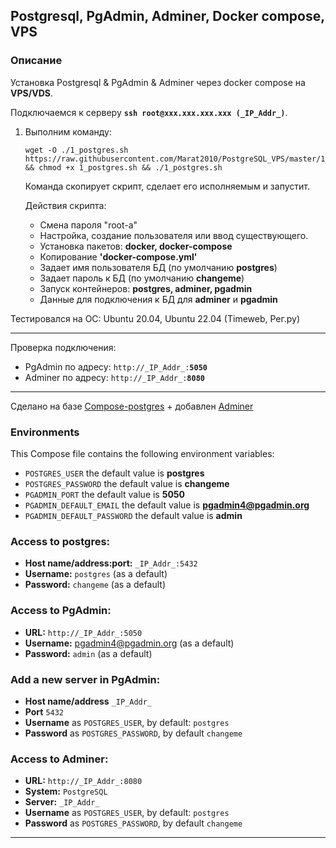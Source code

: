 ## Postgresql, PgAdmin, Adminer, Docker compose, VPS 

### Описание
Установка Postgresql & PgAdmin & Adminer через docker compose на **VPS/VDS**.  

  Подключаемся к серверу **`ssh root@xxx.xxx.xxx.xxx (_IP_Addr_)`**.    

1. Выполним команду:  
    ```
    wget -O ./1_postgres.sh https://raw.githubusercontent.com/Marat2010/PostgreSQL_VPS/master/1_postgres.sh && chmod +x 1_postgres.sh && ./1_postgres.sh
    ```

    Команда скопирует скрипт, сделает его исполняемым и запустит.  

    Действия скрипта:  

    - Смена пароля "root-а"  
    - Настройка, создание пользователя или ввод существующего.  
    - Установка пакетов: **docker, docker-compose**  
    - Копирование **'docker-compose.yml'**  
    - Задает имя пользователя БД (по умолчанию **postgres**)  
    - Задает пароль к БД (по умолчанию **changeme**)  
    - Запуск контейнеров: **postgres, adminer, pgadmin**  
    - Данные для подключения к БД для **adminer** и **pgadmin**  

Тестировался на ОС: Ubuntu 20.04, Ubuntu 22.04 (Timeweb, Рег.ру)
<hr>

Проверка подключения:  
* PgAdmin по адресу: `http://_IP_Addr_:`**`5050`**  
* Adminer по адресу: `http://_IP_Addr_:`**`8080`**  

<hr>

Сделано на базе <a href='https://github.com/khezen/compose-postgres'>Compose-postgres</a> + добавлен <a href='https://hub.docker.com/_/adminer'>Adminer</a>

### Environments
This Compose file contains the following environment variables:

* `POSTGRES_USER` the default value is **postgres**
* `POSTGRES_PASSWORD` the default value is **changeme**
* `PGADMIN_PORT` the default value is **5050**
* `PGADMIN_DEFAULT_EMAIL` the default value is **pgadmin4@pgadmin.org**
* `PGADMIN_DEFAULT_PASSWORD` the default value is **admin**

### Access to postgres: 
* **Host name/address:port:** `_IP_Addr_:5432`
* **Username:** `postgres` (as a default)
* **Password:** `changeme` (as a default)

### Access to PgAdmin: 
* **URL:** `http://_IP_Addr_:5050`
* **Username:** pgadmin4@pgadmin.org (as a default)
* **Password:** `admin` (as a default)

### Add a new server in PgAdmin:
* **Host name/address** `_IP_Addr_`
* **Port** `5432`
* **Username** as `POSTGRES_USER`, by default: `postgres`
* **Password** as `POSTGRES_PASSWORD`, by default `changeme`

### Access to Adminer: 
* **URL:** `http://_IP_Addr_:8080`
* **System:** `PostgreSQL`
* **Server:** `_IP_Addr_`
* **Username** as `POSTGRES_USER`, by default: `postgres`
* **Password** as `POSTGRES_PASSWORD`, by default `changeme`
<hr>

